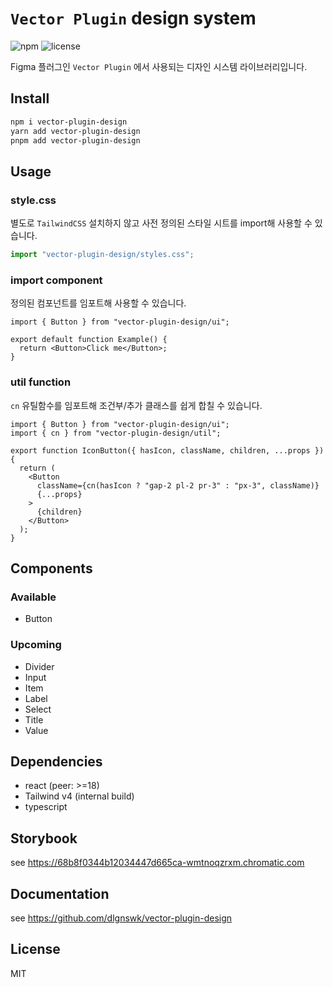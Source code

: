 # `Vector Plugin` design system

![npm](https://img.shields.io/npm/v/vector-plugin-design?label=npm)
![license](https://img.shields.io/npm/l/vector-plugin-design)

Figma 플러그인 `Vector Plugin` 에서 사용되는 디자인 시스템 라이브러리입니다.

## Install

```bash
npm i vector-plugin-design
yarn add vector-plugin-design
pnpm add vector-plugin-design
```

## Usage

### style.css

별도로 `TailwindCSS` 설치하지 않고 사전 정의된 스타일 시트를 import해 사용할 수 있습니다.

```ts
import "vector-plugin-design/styles.css";
```

### import component

정의된 컴포넌트를 임포트해 사용할 수 있습니다.

```tsx
import { Button } from "vector-plugin-design/ui";

export default function Example() {
  return <Button>Click me</Button>;
}
```

### util function

`cn` 유틸함수를 임포트해 조건부/추가 클래스를 쉽게 합칠 수 있습니다.

```tsx
import { Button } from "vector-plugin-design/ui";
import { cn } from "vector-plugin-design/util";

export function IconButton({ hasIcon, className, children, ...props }) {
  return (
    <Button
      className={cn(hasIcon ? "gap-2 pl-2 pr-3" : "px-3", className)}
      {...props}
    >
      {children}
    </Button>
  );
}
```

## Components

### Available

- Button

### Upcoming

- Divider
- Input
- Item
- Label
- Select
- Title
- Value

## Dependencies

- react (peer: >=18)
- Tailwind v4 (internal build)
- typescript

## Storybook

see https://68b8f0344b12034447d665ca-wmtnoqzrxm.chromatic.com

## Documentation

see https://github.com/dlgnswk/vector-plugin-design

## License

MIT
